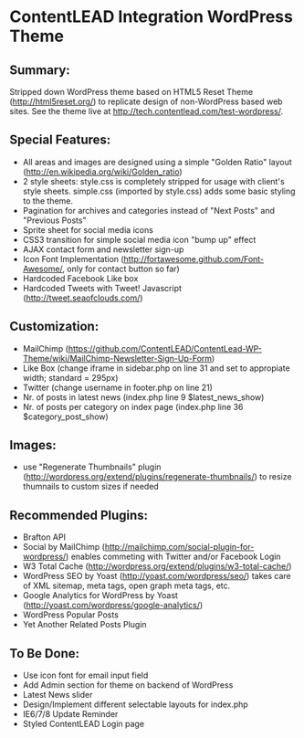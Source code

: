 #  ContentLEAD Integration WordPress Theme

## Summary:

Stripped down WordPress theme based on HTML5 Reset Theme (http://html5reset.org/) to replicate design of non-WordPress based web sites. See the theme live at http://tech.contentlead.com/test-wordpress/. 

## Special Features:

- All areas and images are designed using a simple "Golden Ratio" layout (http://en.wikipedia.org/wiki/Golden_ratio)
- 2 style sheets: style.css is completely stripped for usage with client's style sheets. simple.css (imported by style.css) adds some basic styling to the theme.
- Pagination for archives and categories instead of "Next Posts" and "Previous Posts"
- Sprite sheet for social media icons
- CSS3 transition for simple social media icon "bump up" effect
- AJAX contact form and newsletter sign-up
- Icon Font Implementation (http://fortawesome.github.com/Font-Awesome/, only for contact button so far)
- Hardcoded Facebook Like box 
- Hardcoded Tweets with Tweet! Javascript (http://tweet.seaofclouds.com/)
                                                                        
## Customization:
- MailChimp (https://github.com/ContentLEAD/ContentLead-WP-Theme/wiki/MailChimp-Newsletter-Sign-Up-Form)
- Like Box (change iframe in sidebar.php on line 31 and set to appropiate width; standard = 295px)
- Twitter (change username in footer.php on line 21)
- Nr. of posts in latest news (index.php line 9 $latest_news_show)
- Nr. of posts per category on index page (index.php line 36 $category_post_show)

## Images:
- use "Regenerate Thumbnails" plugin (http://wordpress.org/extend/plugins/regenerate-thumbnails/) to resize thumnails to custom sizes if needed 

## Recommended Plugins:
- Brafton API
- Social by MailChimp (http://mailchimp.com/social-plugin-for-wordpress/) enables commeting with Twitter and/or Facebook Login
- W3 Total Cache (http://wordpress.org/extend/plugins/w3-total-cache/)
- WordPress SEO by Yoast (http://yoast.com/wordpress/seo/) takes care of XML sitemap, meta tags, open graph meta tags, etc.
- Google Analytics for WordPress by Yoast (http://yoast.com/wordpress/google-analytics/)
- WordPress Popular Posts
- Yet Another Related Posts Plugin


## To Be Done:
- Use icon font for email input field
- Add Admin section for theme on backend of WordPress
- Latest News slider
- Design/Implement different selectable layouts for index.php
- IE6/7/8 Update Reminder
- Styled ContentLEAD Login page